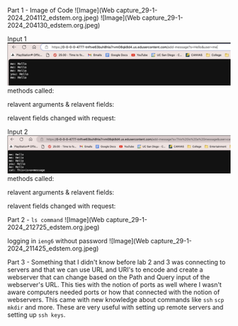 Part 1 - 
Image of Code
![Image](Web capture_29-1-2024_204112_edstem.org.jpeg)
![Image](Web capture_29-1-2024_204130_edstem.org.jpeg)

Input 1
![Image](screenshot1.jpeg)
methods called:

relavent arguments & relavent fields:

relavent fields changed with request:

Input 2
![Image](screenshot2.jpeg)
methods called:

relavent arguments & relavent fields:

relavent fields changed with request:

Part 2 - 
```ls command```
![Image](Web capture_29-1-2024_212725_edstem.org.jpeg)

logging in ```ieng6``` without password
![Image](Web capture_29-1-2024_211425_edstem.org.jpeg)

Part 3 - 
Something that I didn't know before lab 2 and 3 was connecting to servers and that we can use URL and URI's to encode and create a webserver that can change based on the Path and Query input of the webserver's URL. 
This ties with the notion of ports as well where I wasn't aware computers needed ports or how that connected with the notion of webservers. This came with new knowledge about commands like ```ssh``` ```scp``` ```mkdir```
and more. These are very useful with setting up remote servers and setting up ```ssh keys```.
